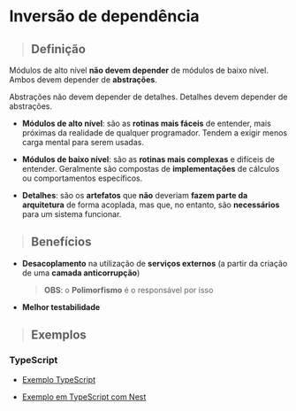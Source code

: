 # Inversão de dependência

> ## **Definição**

Módulos de alto nível **não devem depender** de módulos de baixo nível. Ambos devem depender de **abstrações**.

Abstrações não devem depender de detalhes. Detalhes devem depender de abstrações.

- **Módulos de alto nível**: são as **rotinas mais fáceis** de entender, mais próximas da realidade de qualquer programador. Tendem a exigir menos carga mental para serem usadas.

- **Módulos de baixo nível**: são as **rotinas mais complexas** e difíceis de entender. Geralmente são compostas de **implementações** de cálculos ou comportamentos específicos.

- **Detalhes**: são os **artefatos** que **não** deveriam **fazem parte da arquitetura** de forma acoplada, mas que, no entanto, são **necessários** para um sistema funcionar.

> ## **Benefícios**

- **Desacoplamento** na utilização de **serviços externos** (a partir da criação de uma **camada anticorrupção**)

  > **OBS**: o **Polimorfismo** é o responsável por isso

- **Melhor testabilidade**

> ## **Exemplos**

### **TypeScript**

- [Exemplo TypeScript](./examples/example-ts-1.md)

- [Exemplo em TypeScript com Nest](./examples/example-ts-nestjs-1.md)
